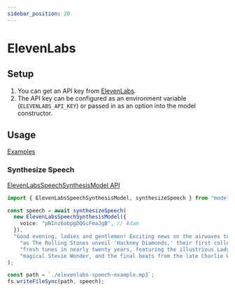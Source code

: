 ```yaml
---
sidebar_position: 20
---
```


# ElevenLabs

## Setup

1. You can get an API key from [ElevenLabs](https://elevenlabs.io/).
1. The API key can be configured as an environment variable (`ELEVENLABS_API_KEY`) or passed in as an option into the model constructor.

## Usage

[Examples](https://github.com/lgrammel/modelfusion/tree/main/examples/basic/src/model-provider/elevenlabs)

### Synthesize Speech

[ElevenLabsSpeechSynthesisModel API](/api/classes/ElevenLabsSpeechSynthesisModel)

```ts
import { ElevenLabsSpeechSynthesisModel, synthesizeSpeech } from "modelfusion";

const speech = await synthesizeSpeech(
  new ElevenLabsSpeechSynthesisModel({
    voice: "pNInz6obpgDQGcFmaJgB", // Adam
  }),
  "Good evening, ladies and gentlemen! Exciting news on the airwaves tonight " +
    "as The Rolling Stones unveil 'Hackney Diamonds,' their first collection of " +
    "fresh tunes in nearly twenty years, featuring the illustrious Lady Gaga, the " +
    "magical Stevie Wonder, and the final beats from the late Charlie Watts."
);

const path = `./elevenlabs-speech-example.mp3`;
fs.writeFileSync(path, speech);
```
